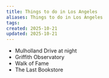 ```yaml
---
title: Things to do in Los Angeles
aliases: Things to do in Los Angeles
tags:
created: 2025-10-21
updated: 2025-10-21
---
```


- Mulholland Drive at night
- Griffith Observatory
- Walk of Fame
- The Last Bookstore